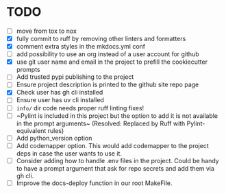 # TODO

- [ ] move from tox to nox
- [x] fully commit to ruff by removing other linters and formatters
- [x] comment extra styles in the mkdocs.yml conf
- [ ] add possibility to use an org instead of a user account for github
- [x] use git user name and email in the project to prefill the cookiecutter prompts
- [ ] Add trusted pypi publishing to the project
- [ ] Ensure project description is printed to the github site repo page
- [x] Check user has gh cli installed
- [ ] Ensure user has uv cli installed
- [ ] `info/` dir code needs proper ruff linting fixes!
- [ ] ~Pylint is included in this project but the option to add it is not available in the prompt arguments~ (Resolved: Replaced by Ruff with Pylint-equivalent rules)
- [ ] Add python_version option
- [ ] Add codemapper option. This would add codemapper to the project deps in case the user wants to use it.
- [ ] Consider adding how to handle .env files in the project. Could be handy to have a prompt argument that ask for repo secrets and add them via gh cli.
- [ ] Improve the docs-deploy function in our root MakeFile.
